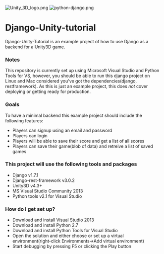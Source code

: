 ![Unity_3D_logo.png](https://bitbucket.org/repo/pXng5B/images/327723555-Unity_3D_logo.png)
![python-django.png](https://bitbucket.org/repo/pXng5B/images/1357840543-python-django.png)
# Django-Unity-tutorial #

Django-Unity-Tutorial is an example project of how to use Django as a backend for a Unity3D game. 

### Notes ###
This repository is currently set up using Microsoft Visual Studio and Python Tools for VS, however, you should be able to run this django project on Linux and Mac considered you've got the dependencies(django, restframework). As this is just an example project, this does *not* cover deploying or getting ready for production.

### Goals ###
To have a minimal backend this example project should include the following features:
* Players can signup using an email and password
* Players can login
* Players will be able to save their score and get a list of all scores
* Players can save their game(blob of data) and retreive a list of saved games

### This project will use the following tools and packages ###

* Django v1.7.1
* Django-rest-framework v3.0.2
* Unity3D v4.3+
* MS Visual Studio Community 2013 
* Python tools v2.1 for Visual Studio 

### How do I get set up? ###

* Download and install Visual Studio 2013
* Download and install Python 2.7
* Download and install Python Tools for Visual Studio
* Open the solution and either choose or set up a virtual environment(right-click Environments->Add virtual environment)
* Start debugging by pressing F5 or clicking the Play button